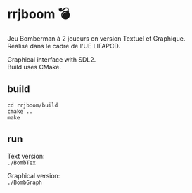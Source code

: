 # rrjboom 💣  
Jeu Bomberman à 2 joueurs en version Textuel et Graphique.  
Réalisé dans le cadre de l'UE LIFAPCD.  
  
Graphical interface with SDL2.  
Build uses CMake.  
  
## build  
``cd rrjboom/build``  
``cmake ..``  
``make``  
  
## run  
Text version:  
``./BombTex``  
  
Graphical version:  
``./BombGraph``